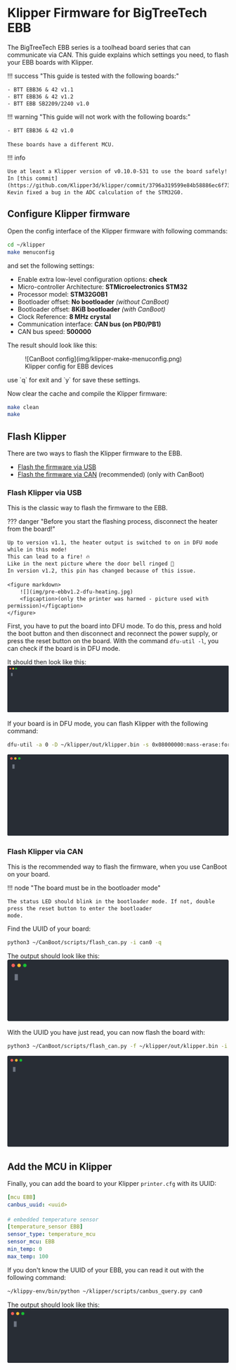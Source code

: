 # Klipper Firmware for BigTreeTech EBB
The BigTreeTech EBB series is a toolhead board series that can communicate via CAN. This guide explains which settings
you need, to flash your EBB boards with Klipper.

!!! success "This guide is tested with the following boards:"

    - BTT EBB36 & 42 v1.1
    - BTT EBB36 & 42 v1.2
    - BTT EBB SB2209/2240 v1.0

!!! warning "This guide will not work with the following boards:"

    - BTT EBB36 & 42 v1.0

    These boards have a different MCU.

!!! info

    Use at least a Klipper version of v0.10.0-531 to use the board safely!  
    In [this commit](https://github.com/Klipper3d/klipper/commit/3796a319599e84b58886ec6f733277bfe4f1a747), Kevin fixed a bug in the ADC calculation of the STM32G0.

## Configure Klipper firmware
Open the config interface of the Klipper firmware with following commands:
``` bash
cd ~/klipper
make menuconfig
```
and set the following settings:

- Enable extra low-level configuration options: **check**
- Micro-controller Architecture: **STMicroelectronics STM32**
- Processor model: **STM32G0B1**
- Bootloader offset: **No bootloader** *(without CanBoot)*
- Bootloader offset: **8KiB bootloader** *(with CanBoot)*
- Clock Reference: **8 MHz crystal**
- Communication interface: **CAN bus (on PB0/PB1)**
- CAN bus speed: **500000**

The result should look like this:
<figure markdown>
  ![CanBoot config](img/klipper-make-menuconfig.png)
  <figcaption>Klipper config for EBB devices</figcaption>
</figure>
use `q` for exit and `y` for save these settings.

Now clear the cache and compile the Klipper firmware:
``` bash
make clean
make
```

## Flash Klipper
There are two ways to flash the Klipper firmware to the EBB.

- [Flash the firmware via USB](#flash-klipper-via-usb) 
- [Flash the firmware via CAN](#flash-klipper-via-can) (recommended) (only with CanBoot)

### Flash Klipper via USB
This is the classic way to flash the firmware to the EBB.

??? danger "Before you start the flashing process, disconnect the heater from the board!"

    Up to version v1.1, the heater output is switched to on in DFU mode while in this mode!  
    This can lead to a fire! 🔥  
    Like in the next picture where the door bell ringed 🔔  
    In version v1.2, this pin has changed because of this issue.

    <figure markdown>
        ![](img/pre-ebbv1.2-dfu-heating.jpg)
        <figcaption>(only the printer was harmed - picture used with permission)</figcaption>
    </figure>

First, you have to put the board into DFU mode. To do this, press and hold the boot button and then disconnect and
reconnect the power supply, or press the reset button on the board. With the command `dfu-util -l`, you can check if the
board is in DFU mode.

It should then look like this:
![dfu-util -l](img/dfu-util_-l.svg)

If your board is in DFU mode, you can flash Klipper with the following command:
``` bash
dfu-util -a 0 -D ~/klipper/out/klipper.bin -s 0x08000000:mass-erase:force:leave
```
![dfu-util flash klipper](img/dfu-util_flash_klipper.svg)

### Flash Klipper via CAN
This is the recommended way to flash the firmware, when you use CanBoot on your board.

!!! node "The board must be in the bootloader mode"

    The status LED should blink in the bootloader mode. If not, double press the reset button to enter the bootloader
    mode.

Find the UUID of your board:
``` bash
python3 ~/CanBoot/scripts/flash_can.py -i can0 -q
```
The output should look like this:
![CanBoot query can](img/canboot_query_can.svg)

With the UUID you have just read, you can now flash the board with:
``` bash
python3 ~/CanBoot/scripts/flash_can.py -f ~/klipper/out/klipper.bin -i can0 -u <uuid>
```
![Flash Klipper via CanBoot](img/canboot_flash_klipper.svg)

## Add the MCU in Klipper
Finally, you can add the board to your Klipper `printer.cfg` with its UUID:
``` yaml title="printer.cfg"
[mcu EBB]
canbus_uuid: <uuid>

# embedded temperature sensor
[temperature_sensor EBB]
sensor_type: temperature_mcu
sensor_mcu: EBB
min_temp: 0
max_temp: 100
```

If you don't know the UUID of your EBB, you can read it out with the following command:
``` bash
~/klippy-env/bin/python ~/klipper/scripts/canbus_query.py can0
```
The output should look like this:
![CanBus query](img/klipper_query_can.svg)